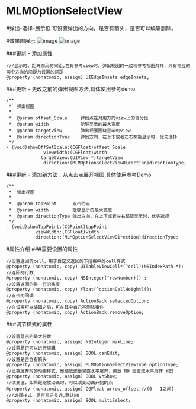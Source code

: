 # MLMOptionSelectView

#弹出-选择-展示框
可设置弹出的方向，是否有箭头，是否可以编辑删除。

#效果图展示
![image](https://github.com/MengLiMing/MLMOptionSelectView/blob/master/pointShow.gif)
![image](https://github.com/MengLiMing/MLMOptionSelectView/blob/master/viewShow.gif)

###更新 - 添加属性
```objc
///显示时，距离四周的间距,在有参考view时，弹出视图的一边和参考视图对齐，只有相应的两个方向的间距为设置的间距
@property (nonatomic, assign) UIEdgeInsets edgeInsets;
```
###更新 - 更改之前的弹出视图方法,具体使用参考demo
```objc
/**
 *  弹出视图
 *
 *  @param offset_Scale     弹出点在对用方向view上的百分比
 *  @param width            能够显示的最大宽度
 *  @param targetView       弹出视图围绕显示的view
 *  @param directionType    弹出方向，在上下或者左右都能显示时，优先选择
 */
- (void)showOffSetScale:(CGFloat)offset_Scale
              viewWidth:(CGFloat)width
             targetView:(UIView *)targetView
              direction:(MLMOptionSelectViewDirection)directionType;
```
###更新 - 添加新方法，从点击点展开视图,具体使用参考Demo
```objc
/**
 *  弹出视图
 *
 *  @param tapPoint      点击的点
 *  @param width         能够显示的最大宽度
 *  @param directionType 弹出方向，在上下或者左右都能显示时，优先选择
 */
- (void)showTapPoint:(CGPoint)tapPoint
           viewWidth:(CGFloat)width
           direction:(MLMOptionSelectViewDirection)directionType;
```
#属性介绍
###需要设置的属性

    //设置返回的cell，用于自定义返回的下拉框中的cell样式
    @property (nonatomic, copy) UITableViewCell*(^cell)(NSIndexPath *);
    //返回的行数
    @property (nonatomic, copy) NSInteger(^rowNumber)() ;
    //设置返回的每一行的高度
    @property (nonatomic, copy) float(^optionCellHeight)();
    //点击的回调
    @property (nonatomic, copy) ActionBack selectedOption;
    //在设置可以编辑之后，可在其中自己写删除事件
    @property (nonatomic, copy) ActionBack removeOption;

###调节样式的属性
   
    //设置显示的最大行数
    @property (nonatomic, assign) NSInteger maxLine;
    //设置是否可以进行编辑
    @property (nonatomic, assign) BOOL canEdit;
    //设置是否含有箭头
    @property (nonatomic, assign) MLMOptionSelectViewType optionType;
    //设置展开时的动画样式，是缩放还是竖直水平展开，缩放 NO 竖直或水平展开 YES
    @property (nonatomic, assign) BOOL vhShow;
    //改变值，如果是缩放动画时，可以改变动画开始的点
    @property (nonatomic, assign) CGFloat arrow_offset;//(0 - 1之间)
    ///选择样式，是否开启多选,默认NO
    @property (nonatomic, assign) BOOL multiSelect;

 
    
